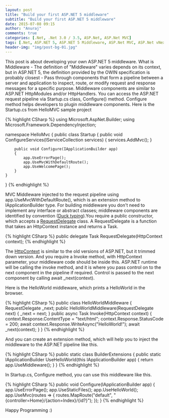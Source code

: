 ```yaml
---
layout: post
title: "Build your first ASP.NET 5 middleware"
subtitle: "Build your first ASP.NET 5 middleware"
date: 2015-07-08 09:15
author: "Anuraj"
comments: true
categories: [.Net, .Net 3.0 / 3.5, ASP.Net, ASP.Net MVC]
tags: [.Net, ASP.NET 5, ASP.NET 5 Middleware, ASP.Net MVC, ASP.Net vNext, C#, Middleware]
header-img: "img/post-bg-01.jpg"
---
```

This post is about developing your own ASP.NET 5 middleware. What is Middleware - The definition of "Middleware" varies depends on its context, but in ASP.NET 5, the definition provided by the OWIN specification is probably closest - Pass through components that form a pipeline between a server and application to inspect, route, or modify request and response messages for a specific purpose. Middleware components are similar to ASP.NET HttpModules and/or HttpHandlers. You can access the ASP.NET request pipeline via Startup.cs class, Configure() method. Configure method helps developers to plugin middleware components. Here is the Startup.cs from HelloMVC sample project

{% highlight CSharp %}
using Microsoft.AspNet.Builder;
using Microsoft.Framework.DependencyInjection;

namespace HelloMvc
{
    public class Startup
    {
        public void ConfigureServices(IServiceCollection services)
        {
            services.AddMvc();
        }

        public void Configure(IApplicationBuilder app)
        {
            app.UseErrorPage();
            app.UseMvcWithDefaultRoute();
            app.UseWelcomePage();
        }
    }
}
{% endhighlight %}

MVC Middleware injected to the request pipeline using app.UseMvcWithDefaultRoute(), which is an extension method to IApplicationBuilder type. For building middleware you don't need to implement any interface or abstract classes; middleware components are identified by convention ([Duck typing](https://en.wikipedia.org/wiki/Duck_typing)).You require a public constructor, which accepts a [RequestDelegate](https://github.com/aspnet/HttpAbstractions/blob/ed339a35d2a0ae6137c12e9bc8e8b037ed429bc1/src/Microsoft.AspNet.Http.Abstractions/RequestDelegate.cs) class. A RequestDelegate is a function that takes an HttpContext instance and returns a Task. 

{% highlight CSharp %}
public delegate Task RequestDelegate(HttpContext context);
{% endhighlight %}

The [HttpContext](https://github.com/aspnet/HttpAbstractions/blob/6407a1672d92d89c4140fd1e5c07052599d4b97e/src/Microsoft.AspNet.Http.Abstractions/HttpContext.cs) is similar to the old versions of ASP.NET, but it trimmed down version. And you require a Invoke method, with HttpContext parameter, your middleware code should be inside this. ASP.NET runtime will be calling the invoke method, and it is where you pass control on to the next component in the pipeline if required. Control is passed to the next component by calling await _next(context).

Here is the HelloWorld middleware, which prints a HelloWorld in the browser.

{% highlight CSharp %}
public class HelloWorldMiddleware
{
    RequestDelegate _next;
    public HelloWorldMiddleware(RequestDelegate next)
    {
        _next = next;
    }
    public async Task Invoke(HttpContext context)
    {
        context.Response.ContentType = "text/html";
        context.Response.StatusCode = 200;
        await context.Response.WriteAsync("HelloWorld!");
        await _next(context);
    }
}
{% endhighlight %}

And you can create an extension method, which will help you to inject the middleware to the ASP.NET pipeline like this.

{% highlight CSharp %}
public static class BuilderExtensions
{
    public static IApplicationBuilder UseHelloWorld(this IApplicationBuilder app)
    {
        return app.UseMiddleware<HelloWorldMiddleware>();
    }
}
{% endhighlight %}

In Startup.cs, Configure method, you can use this middleware like this.

{% highlight CSharp %}
public void Configure(IApplicationBuilder app)
{
    app.UseErrorPage();
    app.UseStaticFiles();
    app.UseHelloWorld();
    app.UseMvc(routes =>
    {
        routes.MapRoute("default", "{controller=Home}/{action=Index}/{id?}");
    });
}
{% endhighlight %}

Happy Programming :)
